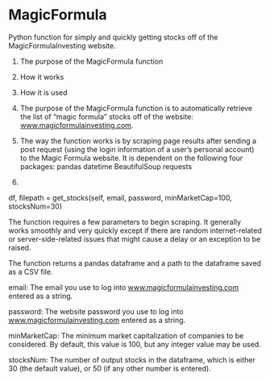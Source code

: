# MagicFormula
Python function for simply and quickly getting stocks off of the MagicFormulaInvesting website.




1.	The purpose of the MagicFormula function
2.	How it works
3.	How it is used



1.	The purpose of the MagicFormula function is to automatically retrieve the list of “magic formula” stocks off of the website: www.magicformulainvesting.com.


2.	The way the function works is by scraping page results after sending a post request (using the login information of a user’s personal account) to the Magic Formula website. It is dependent on the following four packages:
pandas
datetime
BeautifulSoup
requests


3.
df, filepath = get_stocks(self, email, password, minMarketCap=100, stocksNum=30)

The function requires a few parameters to begin scraping. It generally works smoothly and very quickly except if there are random internet-related or server-side-related issues that might cause a delay or an exception to be raised.

The function returns a pandas dataframe and a path to the dataframe saved as a CSV file.


email: The email you use to log into www.magicformulainvesting.com entered as a string.


password: The website password you use to log into www.magicformulainvesting.com entered as a string.


minMarketCap: The minimum market capitalization of companies to be considered. By default, this value is 100, but any integer value may be used.


stocksNum: The number of output stocks in the dataframe, which is either 30 (the default value), or 50 (if any other number is entered).
